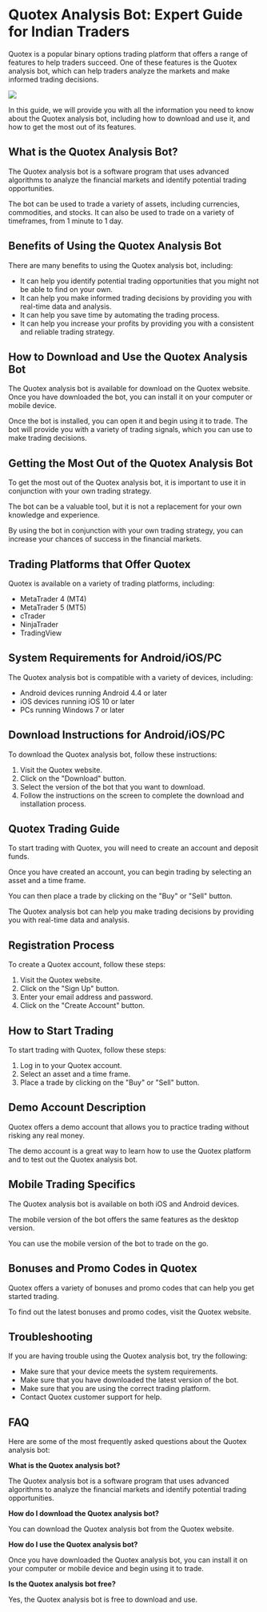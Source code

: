 # Quotex Analysis Bot: Expert Guide for Indian Traders

Quotex is a popular binary options trading platform that offers a range
of features to help traders succeed. One of these features is the Quotex
analysis bot, which can help traders analyze the markets and make
informed trading decisions.

[![](https://static.quotex.io/files/4_en/300_250.jpg)](https://traff.sbs/brokerqxlid)

In this guide, we will provide you with all the information you need to
know about the Quotex analysis bot, including how to download and use
it, and how to get the most out of its features.

## What is the Quotex Analysis Bot?

The Quotex analysis bot is a software program that uses advanced
algorithms to analyze the financial markets and identify potential
trading opportunities.

The bot can be used to trade a variety of assets, including currencies,
commodities, and stocks. It can also be used to trade on a variety of
timeframes, from 1 minute to 1 day.

## Benefits of Using the Quotex Analysis Bot

There are many benefits to using the Quotex analysis bot, including:

-   It can help you identify potential trading opportunities that you
    might not be able to find on your own.
-   It can help you make informed trading decisions by providing you
    with real-time data and analysis.
-   It can help you save time by automating the trading process.
-   It can help you increase your profits by providing you with a
    consistent and reliable trading strategy.

## How to Download and Use the Quotex Analysis Bot

The Quotex analysis bot is available for download on the Quotex website.
Once you have downloaded the bot, you can install it on your computer or
mobile device.

Once the bot is installed, you can open it and begin using it to trade.
The bot will provide you with a variety of trading signals, which you
can use to make trading decisions.

## Getting the Most Out of the Quotex Analysis Bot

To get the most out of the Quotex analysis bot, it is important to use
it in conjunction with your own trading strategy.

The bot can be a valuable tool, but it is not a replacement for your own
knowledge and experience.

By using the bot in conjunction with your own trading strategy, you can
increase your chances of success in the financial markets.

## Trading Platforms that Offer Quotex

Quotex is available on a variety of trading platforms, including:

-   MetaTrader 4 (MT4)
-   MetaTrader 5 (MT5)
-   cTrader
-   NinjaTrader
-   TradingView

## System Requirements for Android/iOS/PC

The Quotex analysis bot is compatible with a variety of devices,
including:

-   Android devices running Android 4.4 or later
-   iOS devices running iOS 10 or later
-   PCs running Windows 7 or later

## Download Instructions for Android/iOS/PC

To download the Quotex analysis bot, follow these instructions:

1.  Visit the Quotex website.
2.  Click on the "Download" button.
3.  Select the version of the bot that you want to download.
4.  Follow the instructions on the screen to complete the download and
    installation process.

## Quotex Trading Guide

To start trading with Quotex, you will need to create an account and
deposit funds.

Once you have created an account, you can begin trading by selecting an
asset and a time frame.

You can then place a trade by clicking on the "Buy" or
"Sell" button.

The Quotex analysis bot can help you make trading decisions by providing
you with real-time data and analysis.

## Registration Process

To create a Quotex account, follow these steps:

1.  Visit the Quotex website.
2.  Click on the "Sign Up" button.
3.  Enter your email address and password.
4.  Click on the "Create Account" button.

## How to Start Trading

To start trading with Quotex, follow these steps:

1.  Log in to your Quotex account.
2.  Select an asset and a time frame.
3.  Place a trade by clicking on the "Buy" or "Sell" button.

## Demo Account Description

Quotex offers a demo account that allows you to practice trading without
risking any real money.

The demo account is a great way to learn how to use the Quotex platform
and to test out the Quotex analysis bot.

## Mobile Trading Specifics

The Quotex analysis bot is available on both iOS and Android devices.

The mobile version of the bot offers the same features as the desktop
version.

You can use the mobile version of the bot to trade on the go.

## Bonuses and Promo Codes in Quotex

Quotex offers a variety of bonuses and promo codes that can help you get
started trading.

To find out the latest bonuses and promo codes, visit the Quotex
website.

## Troubleshooting

If you are having trouble using the Quotex analysis bot, try the
following:

-   Make sure that your device meets the system requirements.
-   Make sure that you have downloaded the latest version of the bot.
-   Make sure that you are using the correct trading platform.
-   Contact Quotex customer support for help.

## FAQ

Here are some of the most frequently asked questions about the Quotex
analysis bot:

**What is the Quotex analysis bot?**

The Quotex analysis bot is a software program that uses advanced
algorithms to analyze the financial markets and identify potential
trading opportunities.

**How do I download the Quotex analysis bot?**

You can download the Quotex analysis bot from the Quotex website.

**How do I use the Quotex analysis bot?**

Once you have downloaded the Quotex analysis bot, you can install it on
your computer or mobile device and begin using it to trade.

**Is the Quotex analysis bot free?**

Yes, the Quotex analysis bot is free to download and use.

